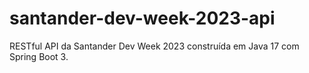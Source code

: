 # santander-dev-week-2023-api
RESTful API da Santander Dev Week 2023 construída em Java 17 com Spring Boot 3.
